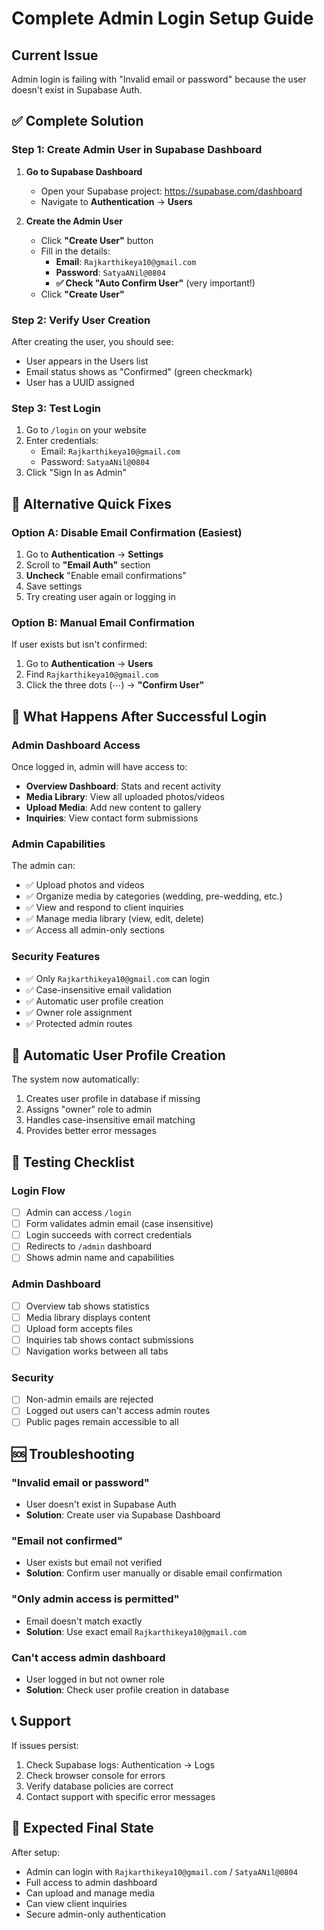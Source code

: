 # Complete Admin Login Setup Guide

## Current Issue
Admin login is failing with "Invalid email or password" because the user doesn't exist in Supabase Auth.

## ✅ Complete Solution

### Step 1: Create Admin User in Supabase Dashboard

1. **Go to Supabase Dashboard**
   - Open your Supabase project: https://supabase.com/dashboard
   - Navigate to **Authentication** → **Users**

2. **Create the Admin User**
   - Click **"Create User"** button
   - Fill in the details:
     - **Email**: `Rajkarthikeya10@gmail.com`
     - **Password**: `SatyaANil@0804`
     - **✅ Check "Auto Confirm User"** (very important!)
   - Click **"Create User"**

### Step 2: Verify User Creation
After creating the user, you should see:
- User appears in the Users list
- Email status shows as "Confirmed" (green checkmark)
- User has a UUID assigned

### Step 3: Test Login
1. Go to `/login` on your website
2. Enter credentials:
   - Email: `Rajkarthikeya10@gmail.com`
   - Password: `SatyaANil@0804`
3. Click "Sign In as Admin"

## 🔧 Alternative Quick Fixes

### Option A: Disable Email Confirmation (Easiest)
1. Go to **Authentication** → **Settings**
2. Scroll to **"Email Auth"** section
3. **Uncheck** "Enable email confirmations"
4. Save settings
5. Try creating user again or logging in

### Option B: Manual Email Confirmation
If user exists but isn't confirmed:
1. Go to **Authentication** → **Users**
2. Find `Rajkarthikeya10@gmail.com`
3. Click the three dots (⋯) → **"Confirm User"**

## 🚀 What Happens After Successful Login

### Admin Dashboard Access
Once logged in, admin will have access to:
- **Overview Dashboard**: Stats and recent activity
- **Media Library**: View all uploaded photos/videos
- **Upload Media**: Add new content to gallery
- **Inquiries**: View contact form submissions

### Admin Capabilities
The admin can:
- ✅ Upload photos and videos
- ✅ Organize media by categories (wedding, pre-wedding, etc.)
- ✅ View and respond to client inquiries
- ✅ Manage media library (view, edit, delete)
- ✅ Access all admin-only sections

### Security Features
- ✅ Only `Rajkarthikeya10@gmail.com` can login
- ✅ Case-insensitive email validation
- ✅ Automatic user profile creation
- ✅ Owner role assignment
- ✅ Protected admin routes

## 🔄 Automatic User Profile Creation

The system now automatically:
1. Creates user profile in database if missing
2. Assigns "owner" role to admin
3. Handles case-insensitive email matching
4. Provides better error messages

## 🧪 Testing Checklist

### Login Flow
- [ ] Admin can access `/login`
- [ ] Form validates admin email (case insensitive)
- [ ] Login succeeds with correct credentials
- [ ] Redirects to `/admin` dashboard
- [ ] Shows admin name and capabilities

### Admin Dashboard
- [ ] Overview tab shows statistics
- [ ] Media library displays content
- [ ] Upload form accepts files
- [ ] Inquiries tab shows contact submissions
- [ ] Navigation works between all tabs

### Security
- [ ] Non-admin emails are rejected
- [ ] Logged out users can't access admin routes
- [ ] Public pages remain accessible to all

## 🆘 Troubleshooting

### "Invalid email or password"
- User doesn't exist in Supabase Auth
- **Solution**: Create user via Supabase Dashboard

### "Email not confirmed"
- User exists but email not verified
- **Solution**: Confirm user manually or disable email confirmation

### "Only admin access is permitted"
- Email doesn't match exactly
- **Solution**: Use exact email `Rajkarthikeya10@gmail.com`

### Can't access admin dashboard
- User logged in but not owner role
- **Solution**: Check user profile creation in database

## 📞 Support
If issues persist:
1. Check Supabase logs: Authentication → Logs
2. Check browser console for errors
3. Verify database policies are correct
4. Contact support with specific error messages

## 🎯 Expected Final State
After setup:
- Admin can login with `Rajkarthikeya10@gmail.com` / `SatyaANil@0804`
- Full access to admin dashboard
- Can upload and manage media
- Can view client inquiries
- Secure admin-only authentication
